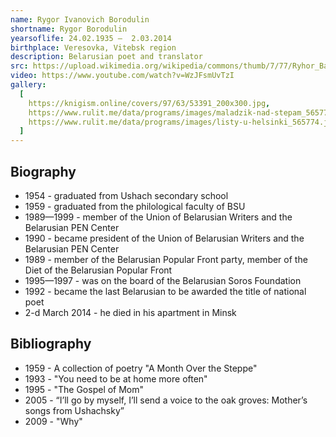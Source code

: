 ```yaml
---
name: Rygor Ivanovich Borodulin
shortname: Rygor Borodulin
yearsoflife: 24.02.1935 —  2.03.2014
birthplace: Veresovka, Vitebsk region
description: Belarusian poet and translator
src: https://upload.wikimedia.org/wikipedia/commons/thumb/7/77/Ryhor_Baradulin.jpg/274px-Ryhor_Baradulin.jpg
video: https://www.youtube.com/watch?v=WzJFsmUvTzI
gallery:
  [
    https://knigism.online/covers/97/63/53391_200x300.jpg,
    https://www.rulit.me/data/programs/images/maladzik-nad-stepam_565773.jpg,
    https://www.rulit.me/data/programs/images/listy-u-helsinki_565774.jpg,
  ]
---
```


## Biography

- 1954 - graduated from Ushach secondary school
- 1959 - graduated from the philological faculty of BSU
- 1989—1999 - member of the Union of Belarusian Writers and the Belarusian PEN Center
- 1990 - became president of the Union of Belarusian Writers and the Belarusian PEN Center
- 1989 - member of the Belarusian Popular Front party, member of the Diet of the Belarusian Popular Front
- 1995—1997 - was on the board of the Belarusian Soros Foundation
- 1992 - became the last Belarusian to be awarded the title of national poet
- 2-d March 2014 - he died in his apartment in Minsk

## Bibliography

- 1959 - A collection of poetry "A Month Over the Steppe"
- 1993 - "You need to be at home more often"
- 1995 - "The Gospel of Mom"
- 2005 - “I’ll go by myself, I’ll send a voice to the oak groves: Mother’s songs from Ushachsky”
- 2009 - "Why"

